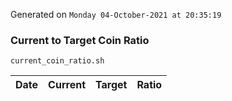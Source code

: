 Generated on `Monday 04-October-2021 at 20:35:19`

### Current to Target Coin Ratio
`current_coin_ratio.sh`

Date|Current|Target|Ratio
---|---|---|---
